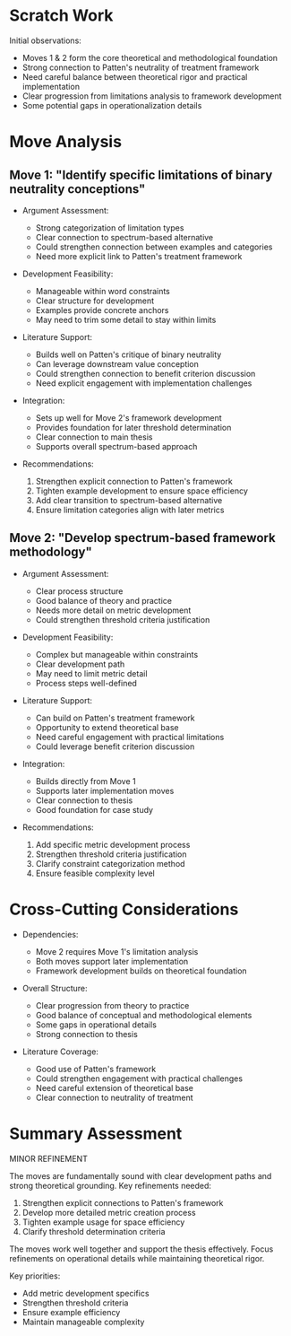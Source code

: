 # Scratch Work
Initial observations:
- Moves 1 & 2 form the core theoretical and methodological foundation
- Strong connection to Patten's neutrality of treatment framework
- Need careful balance between theoretical rigor and practical implementation
- Clear progression from limitations analysis to framework development
- Some potential gaps in operationalization details

# Move Analysis

## Move 1: "Identify specific limitations of binary neutrality conceptions"
- Argument Assessment:
  - Strong categorization of limitation types
  - Clear connection to spectrum-based alternative
  - Could strengthen connection between examples and categories
  - Need more explicit link to Patten's treatment framework

- Development Feasibility:
  - Manageable within word constraints
  - Clear structure for development
  - Examples provide concrete anchors
  - May need to trim some detail to stay within limits

- Literature Support:
  - Builds well on Patten's critique of binary neutrality
  - Can leverage downstream value conception
  - Could strengthen connection to benefit criterion discussion
  - Need explicit engagement with implementation challenges

- Integration:
  - Sets up well for Move 2's framework development
  - Provides foundation for later threshold determination
  - Clear connection to main thesis
  - Supports overall spectrum-based approach

- Recommendations:
  1. Strengthen explicit connection to Patten's framework
  2. Tighten example development to ensure space efficiency
  3. Add clear transition to spectrum-based alternative
  4. Ensure limitation categories align with later metrics

## Move 2: "Develop spectrum-based framework methodology"
- Argument Assessment:
  - Clear process structure
  - Good balance of theory and practice
  - Needs more detail on metric development
  - Could strengthen threshold criteria justification

- Development Feasibility:
  - Complex but manageable within constraints
  - Clear development path
  - May need to limit metric detail
  - Process steps well-defined

- Literature Support:
  - Can build on Patten's treatment framework
  - Opportunity to extend theoretical base
  - Need careful engagement with practical limitations
  - Could leverage benefit criterion discussion

- Integration:
  - Builds directly from Move 1
  - Supports later implementation moves
  - Clear connection to thesis
  - Good foundation for case study

- Recommendations:
  1. Add specific metric development process
  2. Strengthen threshold criteria justification
  3. Clarify constraint categorization method
  4. Ensure feasible complexity level

# Cross-Cutting Considerations
- Dependencies:
  - Move 2 requires Move 1's limitation analysis
  - Both moves support later implementation
  - Framework development builds on theoretical foundation
  
- Overall Structure:
  - Clear progression from theory to practice
  - Good balance of conceptual and methodological elements
  - Some gaps in operational details
  - Strong connection to thesis

- Literature Coverage:
  - Good use of Patten's framework
  - Could strengthen engagement with practical challenges
  - Need careful extension of theoretical base
  - Clear connection to neutrality of treatment

# Summary Assessment
MINOR REFINEMENT

The moves are fundamentally sound with clear development paths and strong theoretical grounding. Key refinements needed:

1. Strengthen explicit connections to Patten's framework
2. Develop more detailed metric creation process
3. Tighten example usage for space efficiency
4. Clarify threshold determination criteria

The moves work well together and support the thesis effectively. Focus refinements on operational details while maintaining theoretical rigor.

Key priorities:
- Add metric development specifics
- Strengthen threshold criteria
- Ensure example efficiency
- Maintain manageable complexity
